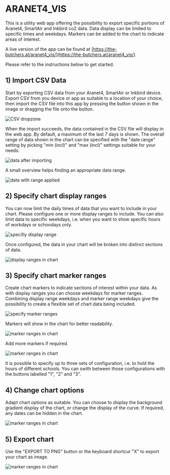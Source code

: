 # ARANET4_VIS

This is a utility web app offering the possibility to export specific portions of Aranet4, SmartAir and Inkbird co2 data. Data display can be limited to specific times and weekdays. Markers can be added to the chart to indicate areas of interest.

A live version of the app can be found at [https://the-butchers.at/aranet4_vis/](https://the-butchers.at/aranet4_vis/)

Please refer to the instructions below to get started.

## 1) Import CSV Data

Start by exporting CSV data from your Aranet4, SmartAir or Inkbird device. Export CSV from you device or app as suitable to a location of your choice, then import the CSV file into this app by pressing the button shown in the image or dragging the file onto the button.

![CSV dropzone](screens/screen_01.png)

When the import succeeds, the data contained in the CSV file will display in the web app. By default, a maximum of the last 7 days is shown. The overall range of data shown in the chart can be specified with the "date range" setting by picking "min (incl)" and "max (incl)" settings suitable for your needs.

![data after importing](screens/screen_02.png)

 A small overview helps finding an appropriate data range.

 ![data with range applied](screens/screen_03.png)

## 2) Specify chart display ranges

You can now limit the daily times of data that you want to include in your chart. Please configure one or more display ranges to include. You can also limit data to specific weekdays, i.e. when you want to show specific hours of workdays or schoodays only.

![specifiy display range](screens/screen_04.png)

Once configured, the data in your chart will be broken into distinct sections of data.

![display ranges in chart](screens/screen_05.png)

## 3) Specify chart marker ranges

Create chart markers to indicate sections of interest within your data. As with display ranges you can choose weekdays for marker ranges. Combining display range weekdays and marker range weekdays give the possibility to create a flexible set of chart data being included.

![specify marker ranges](screens/screen_06.png)

Markers will show in the chart for better readability.

![marker ranges in chart](screens/screen_07.png)

Add more markers if required.

![marker ranges in chart](screens/screen_08.png)

It is possible to specify up to three sets of configuration, i.e. to hold the hours of different schools. You can swith between those configurations with the buttons labelled "1", "2" and "3".

## 4) Change chart options

Adapt chart options as suitable. You can choose to display the background gradient display of the chart, or change the display of the curve. If required, any dates can be hidden in the chart.

![marker ranges in chart](screens/screen_09.png)

## 5) Export chart

Use the "EXPORT TO PNG" button or the keyboard shortcur "X" to export your chart as image.

![marker ranges in chart](screens/screen_10.png)